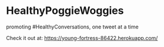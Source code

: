 # HealthyPoggieWoggies
promoting #HealthyConversations, one tweet at a time

Check it out at: https://young-fortress-86422.herokuapp.com/
